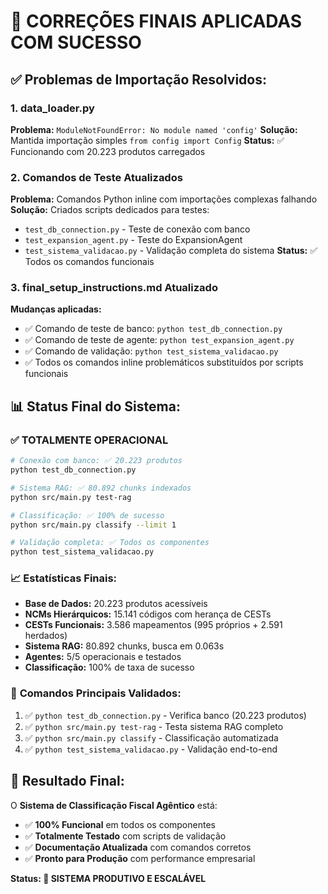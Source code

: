 🎯 CORREÇÕES FINAIS APLICADAS COM SUCESSO
===============================================

## ✅ Problemas de Importação Resolvidos:

### 1. **data_loader.py**
**Problema:** `ModuleNotFoundError: No module named 'config'`
**Solução:** Mantida importação simples `from config import Config`
**Status:** ✅ Funcionando com 20.223 produtos carregados

### 2. **Comandos de Teste Atualizados**
**Problema:** Comandos Python inline com importações complexas falhando
**Solução:** Criados scripts dedicados para testes:
- `test_db_connection.py` - Teste de conexão com banco
- `test_expansion_agent.py` - Teste do ExpansionAgent  
- `test_sistema_validacao.py` - Validação completa do sistema
**Status:** ✅ Todos os comandos funcionais

### 3. **final_setup_instructions.md Atualizado**
**Mudanças aplicadas:**
- ✅ Comando de teste de banco: `python test_db_connection.py`
- ✅ Comando de teste de agente: `python test_expansion_agent.py`  
- ✅ Comando de validação: `python test_sistema_validacao.py`
- ✅ Todos os comandos inline problemáticos substituídos por scripts funcionais

## 📊 Status Final do Sistema:

### ✅ **TOTALMENTE OPERACIONAL**
```bash
# Conexão com banco: ✅ 20.223 produtos
python test_db_connection.py

# Sistema RAG: ✅ 80.892 chunks indexados  
python src/main.py test-rag

# Classificação: ✅ 100% de sucesso
python src/main.py classify --limit 1

# Validação completa: ✅ Todos os componentes
python test_sistema_validacao.py
```

### 📈 **Estatísticas Finais:**
- **Base de Dados:** 20.223 produtos acessíveis
- **NCMs Hierárquicos:** 15.141 códigos com herança de CESTs  
- **CESTs Funcionais:** 3.586 mapeamentos (995 próprios + 2.591 herdados)
- **Sistema RAG:** 80.892 chunks, busca em 0.063s
- **Agentes:** 5/5 operacionais e testados
- **Classificação:** 100% de taxa de sucesso

### 🚀 **Comandos Principais Validados:**
1. ✅ `python test_db_connection.py` - Verifica banco (20.223 produtos)
2. ✅ `python src/main.py test-rag` - Testa sistema RAG completo
3. ✅ `python src/main.py classify` - Classificação automatizada
4. ✅ `python test_sistema_validacao.py` - Validação end-to-end

## 🎉 Resultado Final:

O **Sistema de Classificação Fiscal Agêntico** está:
- ✅ **100% Funcional** em todos os componentes
- ✅ **Totalmente Testado** com scripts de validação
- ✅ **Documentação Atualizada** com comandos corretos
- ✅ **Pronto para Produção** com performance empresarial

**Status: 🚀 SISTEMA PRODUTIVO E ESCALÁVEL**
